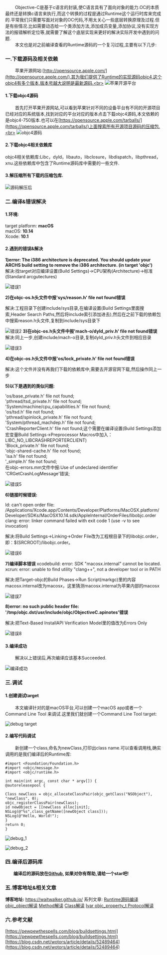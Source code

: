 &nbsp;&nbsp;&nbsp;&nbsp;&nbsp;&nbsp;&nbsp;&nbsp;Objective-C是基于c语言的封装,使C语言具有了面向对象的能力.OC的本质最终还是转换c语言来执行,而这个转换的过程是通过Runtime这个运行时库来完成的.平常我们只需要写面对对象的OC代码,不用太关心一些底层转换原理及过程.但是有些情况.比如需要动态给一个类添加方法,添加成员变量,添加协议,没有实现方法的报错解析定位等,就需要了解这个底层实现来更好的解决实际开发中遇到的问题.<br>
&nbsp;&nbsp;&nbsp;&nbsp;&nbsp;&nbsp;&nbsp;&nbsp;本文也是对之前编译查看的Runtime源码的一个复习过程,主要有以下几步:
### 一.下载源码及相关依赖<br>
&nbsp;&nbsp;&nbsp;&nbsp;&nbsp;&nbsp;&nbsp;&nbsp;苹果开源网站:[http://opensource.apple.com/](http://opensource.apple.com/),其为我们提供了Runtime的实现源码objc4,这个objc4有多个版本,版本号越大说明是最新源码.<br>
![苹果开源平台](http://upload-images.jianshu.io/upload_images/1715253-131232ef2da1515f.png?imageMogr2/auto-orient/strip%7CimageView2/2/w/1240)
#### 1.下载objc4源码
&nbsp;&nbsp;&nbsp;&nbsp;&nbsp;&nbsp;&nbsp;&nbsp;首先打开苹果开源网站,可以看到苹果针对不同的设备平台有不同的开源项目已经对应的系统版本,找到对应的平台对应的版本点击下载objc4源码,本文依赖的是objc4-750版本.也可以在[https://opensource.apple.com/tarballs/](https://opensource.apple.com/tarballs/)上面搜索所有开源项目源码的压缩包.<br>
![objc4源码](http://upload-images.jianshu.io/upload_images/1715253-fbed6e632659dcff.png?imageMogr2/auto-orient/strip%7CimageView2/2/w/1240)
#### 2.下载objc4相关依赖库
objc4相关依赖库:Libc，dyld，libauto，libclosure，libdispatch，libpthread，xnu.这些依赖库中包含了Runtime源码库中需要的一些文件.
#### 3.解压缩所有下载的压缩包库.

![源码解压后](http://upload-images.jianshu.io/upload_images/1715253-fabaa6bd03263beb.png?imageMogr2/auto-orient/strip%7CimageView2/2/w/1240)
### 二.编译&错误解决<br>
#### 1.环境:
target platform: **macOS**<br>
macOS: **10.14**<br>
Xcode: **10.1**<br>
#### 2.遇到的错误&解决
**1)error: The i386 architecture is deprecated. You should update your ARCHS build setting to remove the i386 architecture. (in target 'objc')**<br>
解决:找target对应编译设置(Build Settings)->CPU架构(Architecture)->标准(Standard arcgutectures)

![错误1](http://upload-images.jianshu.io/upload_images/1715253-bebc4c3e29d47f8f.png?imageMogr2/auto-orient/strip%7CimageView2/2/w/1240)

**2)在objc-os.h头文件中报'sys/reason.h' file not found错误**

解决:工程目录下创建include/sys目录,在编译设置(Build Settings里面搜索,Header Search Paths,然后将include索引添加进去),然后在之前下载的依赖包中搜索reason.h头文件,复制到include/sys目录下

![错误2](http://upload-images.jianshu.io/upload_images/1715253-149cea545b66f79a.png?imageMogr2/auto-orient/strip%7CimageView2/2/w/1240)
**3)在objc-os.h头文件中报'mach-o/dyld_priv.h' file not found错误**
解决:同上一步,创建include/mach-o目录,复制dyld_priv.h头文件到相应目录

![错误3](http://upload-images.jianshu.io/upload_images/1715253-7a009d4875664966.png?imageMogr2/auto-orient/strip%7CimageView2/2/w/1240)

**4)在objc-os.h头文件中报'os/lock_private.h' file not found错误**

解决:这个文件并没有再我们下载的依赖库中,需要去开源官网下载,然后操作同上一步<br>

**5)以下是遇到的类似问题:**

'os/base_private.h' file not found;<br>
'pthread/tsd_private.h' file not found;<br>
'System/machine/cpu_capabilities.h' file not found;<br>
'os/tsd.h' file not found;<br>
'pthread/spinlock_private.h' file not found;<br>
'System/pthread_machdep.h' file not found;<br>
'CrashReporterClient.h' file not found;这个需要在编译设置(Build Settings添加宏变量Build Settings->Preprocessor Macros中加入：LIBC_NO_LIBCRASHREPORTERCLIENT)<br>
'Block_private.h' file not found;<br>
'objc-shared-cache.h' file not found;<br>
'isa.h' file not found;<br>
'_simple.h' file not found;<br>
在objc-errors.mm文件中报:Use of undeclared identifier 'CRGetCrashLogMessage'错误;<br>

![错误5](http://upload-images.jianshu.io/upload_images/1715253-7730fb32289af992.png?imageMogr2/auto-orient/strip%7CimageView2/2/w/1240)

**6)链接时候错误:**

ld: can't open order file: /Applications/Xcode.app/Contents/Developer/Platforms/MacOSX.platform/Developer/SDKs/MacOSX10.14.sdk/AppleInternal/OrderFiles/libobjc.order
clang: error: linker command failed with exit code 1 (use -v to see invocation)

解决:将Build Settings->Linking->Order File改为工程根目录下的libobjc.order，即：$(SRCROOT)/libobjc.order。

![错误6](http://upload-images.jianshu.io/upload_images/1715253-81be9877600720d1.png?imageMogr2/auto-orient/strip%7CimageView2/2/w/1240)

**7)编译脚本错误**
xcodebuild: error: SDK "macosx.internal" cannot be located.
xcrun: error: unable to find utility "clang++", not a developer tool or in PATH

解决:把Target-objc的Build Phases->Run Script(markgc)里的内容macosx.internal改为macosx，这里猜测macosx.internal为苹果内部的macosx

![错误7](http://upload-images.jianshu.io/upload_images/1715253-fe07a0f8d034da6b.png?imageMogr2/auto-orient/strip%7CimageView2/2/w/1240)

**8)error: no such public header file: '/tmp/objc.dst/usr/include/objc/ObjectiveC.apinotes'错误**

解决:把Text-Based InstallAPI Verification Model里的值改为Errors Only

![错误8](http://upload-images.jianshu.io/upload_images/1715253-0bd60bd7502eb574.png?imageMogr2/auto-orient/strip%7CimageView2/2/w/1240)

#### 3.编译成功
&nbsp;&nbsp;&nbsp;&nbsp;&nbsp;&nbsp;&nbsp;&nbsp;解决以上错误后,再次编译应该基本Succeeded.

![编译成功](http://upload-images.jianshu.io/upload_images/1715253-d6481492106e77dd.png?imageMogr2/auto-orient/strip%7CimageView2/2/w/1240)

### 三.调试
#### 1.创建调试target
&nbsp;&nbsp;&nbsp;&nbsp;&nbsp;&nbsp;&nbsp;&nbsp;本文编译针对的是macOS平台,可以创建一个macOS app或者一个 Command Line Tool 来调试.这里我们就创建一个Command Line Tool target:

![debug target](http://upload-images.jianshu.io/upload_images/1715253-5b9356137395b41e.png?imageMogr2/auto-orient/strip%7CimageView2/2/w/1240)

#### 2.编写代码调试
&nbsp;&nbsp;&nbsp;&nbsp;&nbsp;&nbsp;&nbsp;&nbsp;新创建一个class,命名为newClass,打印出class name.可以查看调用栈,确实调用的是我们编译后的Runtime库:
```
#import <Foundation/Foundation.h>
#import <objc/message.h>
#import <objc/runtime.h>

int main(int argc, const char * argv[]) {
@autoreleasepool {

Class newClass = objc_allocateClassPair(objc_getClass("NSObject"), "newClass", 0);
objc_registerClassPair(newClass);
id newObject = [[newClass alloc]init];
NSLog(@"%s",class_getName([newObject class]));
NSLog(@"Hello, World!");
}
return 0;
}
```

![debug_1](http://upload-images.jianshu.io/upload_images/1715253-ff32f2b6e67bfb93.png?imageMogr2/auto-orient/strip%7CimageView2/2/w/1240)

![debug_2](http://upload-images.jianshu.io/upload_images/1715253-41cd2b1e03f16de5.png?imageMogr2/auto-orient/strip%7CimageView2/2/w/1240)
### 四.编译后源码库
**&nbsp;&nbsp;&nbsp;&nbsp;&nbsp;&nbsp;&nbsp;&nbsp;编译后的源码放在[Github](https://github.com/waitwalker/Runtime), 如果对你有帮助,请给一个star吧!**

### 五.博客地址&相关文章
**博客地址:** https://waitwalker.github.io/
系列文章:
[Runtime源码编译](https://waitwalker.github.io/2019/04/08/Runtime%E6%BA%90%E7%A0%81%E7%BC%96%E8%AF%91/)
[objc_object解读](https://waitwalker.github.io/2019/04/10/objc-object%E8%A7%A3%E8%AF%BB/)
[Method解读](https://waitwalker.github.io/2019/04/12/Method%E8%A7%A3%E8%AF%BB/)
[Class解读](https://waitwalker.github.io/2019/04/15/Class%E8%A7%A3%E8%AF%BB/)
[Ivar objc_property_t Protocol解读](https://waitwalker.github.io/2019/04/15/Ivar-objc-property-t-Protocol%E8%A7%A3%E8%AF%BB/)

### 六.参考文献
[https://pewpewthespells.com/blog/buildsettings.html](https://pewpewthespells.com/blog/buildsettings.html)<br>
[https://blog.csdn.net/wotors/article/details/52489464](https://blog.csdn.net/wotors/article/details/52489464)


